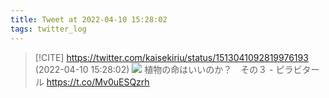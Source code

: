 ```yaml
---
title: Tweet at 2022-04-10 15:28:02
tags: twitter_log
---
```


> [!CITE] https://twitter.com/kaisekiriu/status/1513041092819976193 (2022-04-10 15:28:02)
> ![](https://twitter.com/kaisekiriu/status/1513041092819976193)
> 植物の命はいいのか？　その３ - ピラビタール https://t.co/Mv0uESQzrh
